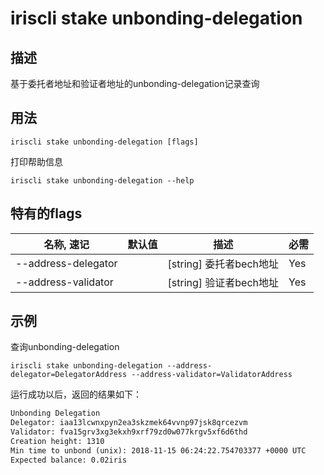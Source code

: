 # iriscli stake unbonding-delegation

## 描述

基于委托者地址和验证者地址的unbonding-delegation记录查询

## 用法

```
iriscli stake unbonding-delegation [flags]
```
打印帮助信息
```
iriscli stake unbonding-delegation --help
```

## 特有的flags

| 名称, 速记           | 默认值                     | 描述                                                                 | 必需     |
| ------------------- | -------------------------- | ------------------------------------------------------------------- | -------- |
| --address-delegator |                            | [string] 委托者bech地址                                              | Yes      |
| --address-validator |                            | [string] 验证者bech地址                                             | Yes      |

## 示例

查询unbonding-delegation
```
iriscli stake unbonding-delegation --address-delegator=DelegatorAddress --address-validator=ValidatorAddress
```

运行成功以后，返回的结果如下：

```txt
Unbonding Delegation
Delegator: iaa13lcwnxpyn2ea3skzmek64vvnp97jsk8qrcezvm
Validator: fva15grv3xg3ekxh9xrf79zd0w077krgv5xf6d6thd
Creation height: 1310
Min time to unbond (unix): 2018-11-15 06:24:22.754703377 +0000 UTC
Expected balance: 0.02iris
```
